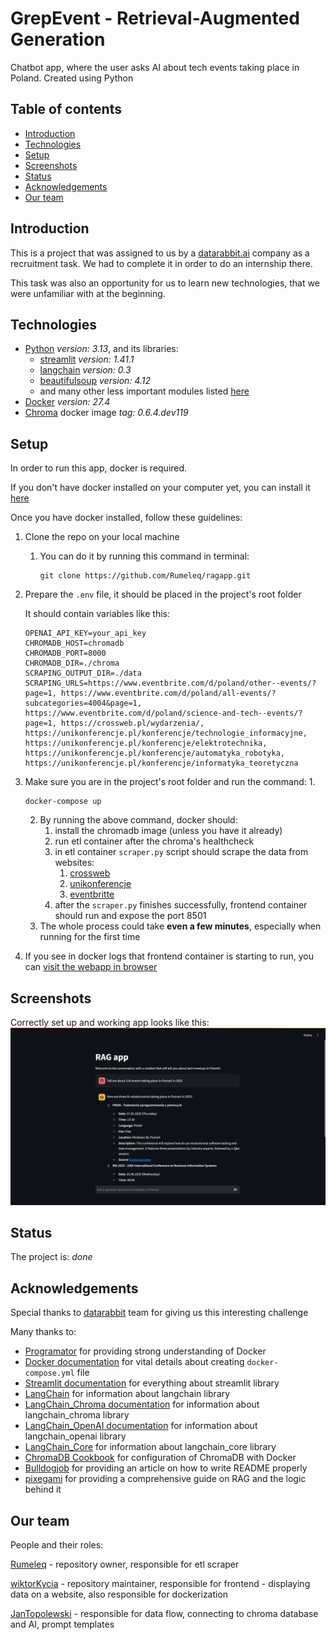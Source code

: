 # GrepEvent - Retrieval-Augmented Generation
Chatbot app, where the user asks AI about tech events taking place in Poland.
Created using Python

## Table of contents
* [Introduction](#introduction)
* [Technologies](#technologies)
* [Setup](#setup)
* [Screenshots](#screenshots)
* [Status](#status)
* [Acknowledgements](#acknowledgements)
* [Our team](#our-team)

## Introduction

This is a project that was assigned to us by a [datarabbit.ai](https://www.datarabbit.ai/) company as a recruitment task.
We had to complete it in order to do an internship there.

This task was also an opportunity for us to learn new technologies, 
that we were unfamiliar with at the beginning.

## Technologies

- [Python](https://www.python.org/downloads/) _version: 3.13_, and its libraries:
  - [streamlit](https://docs.streamlit.io/) _version: 1.41.1_
  - [langchain](https://python.langchain.com/docs/introduction/) _version: 0.3_
  - [beautifulsoup](https://pypi.org/project/beautifulsoup4/) _version: 4.12_
  - and many other less important modules listed [here](./requirements.txt) 
- [Docker](https://docs.docker.com/) _version: 27.4_
- [Chroma](https://hub.docker.com/r/chromadb/chroma/tags) docker image _tag: 0.6.4.dev119_

## Setup

In order to run this app, docker is required. 

If you don't have docker installed on your computer yet, you can install it [here](https://docs.docker.com/get-started/get-docker/)

Once you have docker installed, follow these guidelines:
1. Clone the repo on your local machine 
   1. You can do it by running this command in terminal:
        ```
        git clone https://github.com/Rumeleq/ragapp.git
        ```
2. Prepare the `.env` file, it should be placed in the project's root folder

    It should contain variables like this:
    ```
    OPENAI_API_KEY=your_api_key
    CHROMADB_HOST=chromadb
    CHROMADB_PORT=8000
    CHROMADB_DIR=./chroma
    SCRAPING_OUTPUT_DIR=./data
    SCRAPING_URLS=https://www.eventbrite.com/d/poland/other--events/?page=1, https://www.eventbrite.com/d/poland/all-events/?subcategories=4004&page=1, https://www.eventbrite.com/d/poland/science-and-tech--events/?page=1, https://crossweb.pl/wydarzenia/, https://unikonferencje.pl/konferencje/technologie_informacyjne, https://unikonferencje.pl/konferencje/elektrotechnika, https://unikonferencje.pl/konferencje/automatyka_robotyka, https://unikonferencje.pl/konferencje/informatyka_teoretyczna
    ```

3. Make sure you are in the project's root folder and run the command:
   1.
    ```
    docker-compose up
    ```
   2. By running the above command, docker should:
      1. install the chromadb image (unless you have it already)
      2. run etl container after the chroma's healthcheck
      3. in etl container `scraper.py` script should scrape the data from websites:
         1. [crossweb](https://crossweb.pl/)
         2. [unikonferencje](https://unikonferencje.pl/)
         3. [eventbritte](https://www.eventbrite.com/)
      4. after the `scraper.py` finishes successfully, frontend container should run and expose the port 8501
   3. The whole process could take **even a few minutes**, especially when running for the first time
4. If you see in docker logs that frontend container is starting to run, you can [visit the webapp in browser](http://localhost:8501) 

## Screenshots

Correctly set up and working app looks like this:
![app in use](./images/use-of-app.jpg)

## Status

The project is: _done_

## Acknowledgements

Special thanks to [datarabbit](https://www.datarabbit.ai/) team for giving us this interesting challenge

Many thanks to:
- [Programator](https://www.youtube.com/watch?v=wFcAa28kjVQ&list=PLkcy-k498-V5AmftzfqinpMF2LFqSHK5n) for providing strong understanding of Docker
- [Docker documentation](https://docs.docker.com/manuals/) for vital details about creating `docker-compose.yml` file
- [Streamlit documentation](https://docs.streamlit.io/) for everything about streamlit library
- [LangChain](https://python.langchain.com/docs/introduction/) for information about langchain library
- [LangChain_Chroma documentation](https://api.python.langchain.com/en/latest/vectorstores/langchain_chroma.vectorstores.Chroma.html) for information about langchain_chroma library
- [LangChain_OpenAI documentation](https://api.python.langchain.com/en/latest/openai_api_reference.html) for information about langchain_openai library
- [LangChain_Core](https://api.python.langchain.com/en/latest/core_api_reference.html#module-langchain_core.messages) for information about langchain_core library
- [ChromaDB Cookbook](https://cookbook.chromadb.dev/running/health-checks/) for configuration of ChromaDB with Docker
- [Bulldogjob](https://bulldogjob.com/readme/how-to-write-a-good-readme-for-your-github-project) for providing an article on how to write README properly
- [pixegami](https://www.youtube.com/watch?v=tcqEUSNCn8I) for providing a comprehensive guide on RAG and the logic behind it

## Our team
People and their roles:

[Rumeleq](https://github.com/Rumeleq) - repository owner, responsible for etl scraper

[wiktorKycia](https://github.com/wiktorKycia) - repository maintainer, responsible for frontend - displaying data on a website, also responsible for dockerization

[JanTopolewski](https://github.com/JanTopolewski) - responsible for data flow, connecting to chroma database and AI, prompt templates
